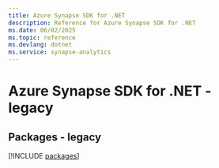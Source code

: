 ```yaml
---
title: Azure Synapse SDK for .NET
description: Reference for Azure Synapse SDK for .NET
ms.date: 06/02/2025
ms.topic: reference
ms.devlang: dotnet
ms.service: synapse-analytics
---
```

# Azure Synapse SDK for .NET - legacy
## Packages - legacy
[!INCLUDE [packages](synapse-index.md)]